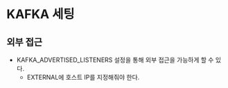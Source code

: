 # KAFKA 세팅

## 외부 접근

* KAFKA_ADVERTISED_LISTENERS 설정을 통해 외부 접근을 가능하게 할 수 있다.
    * EXTERNAL에 호스트 IP를 지정해줘야 한다.

